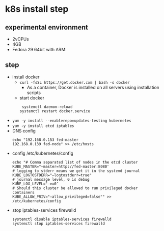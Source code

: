 # k8s install step
## experimental environment 
- 2vCPUs 
- 4GB
- Fedora 29 64bit with ARM
## step
- install docker
    - `curl -fsSL https://get.docker.com | bash -s docker`
        - As a container, Docker is installed on all servers using installation scripts
    - start docker
        ```
         systemctl daemon-reload
        systemctl restart docker.service
        ```
- `yum -y install --enablerepo=updates-testing kubernetes`
- `yum -y install etcd iptables`
- DNS config
    ```
    echo "192.168.0.153 fed-master
    192.168.0.139 fed-node" >> /etc/hosts
    ```
-  config /etc/kubernetes/config
    ```
    echo "# Comma separated list of nodes in the etcd cluster
    KUBE_MASTER="–master=http://fed-master:8080″
    # logging to stderr means we get it in the systemd journal
    KUBE_LOGTOSTDERR="–logtostderr=true"
    # journal message level, 0 is debug
    KUBE_LOG_LEVEL="–v=0″
    # Should this cluster be allowed to run privileged docker containers
    KUBE_ALLOW_PRIV="–allow_privileged=false"" >> /etc/kubernetes/config
    ```
- stop iptables-services firewalld
    ```
    systemctl disable iptables-services firewalld
    systemctl stop iptables-services firewalld
    ```